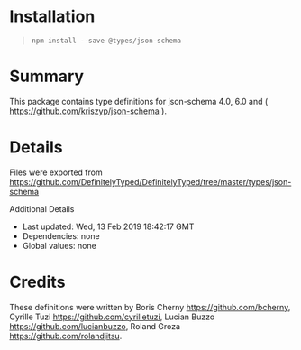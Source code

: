 # Installation
> `npm install --save @types/json-schema`

# Summary
This package contains type definitions for json-schema 4.0, 6.0 and ( https://github.com/kriszyp/json-schema ).

# Details
Files were exported from https://github.com/DefinitelyTyped/DefinitelyTyped/tree/master/types/json-schema

Additional Details
 * Last updated: Wed, 13 Feb 2019 18:42:17 GMT
 * Dependencies: none
 * Global values: none

# Credits
These definitions were written by Boris Cherny <https://github.com/bcherny>, Cyrille Tuzi <https://github.com/cyrilletuzi>, Lucian Buzzo <https://github.com/lucianbuzzo>, Roland Groza <https://github.com/rolandjitsu>.
